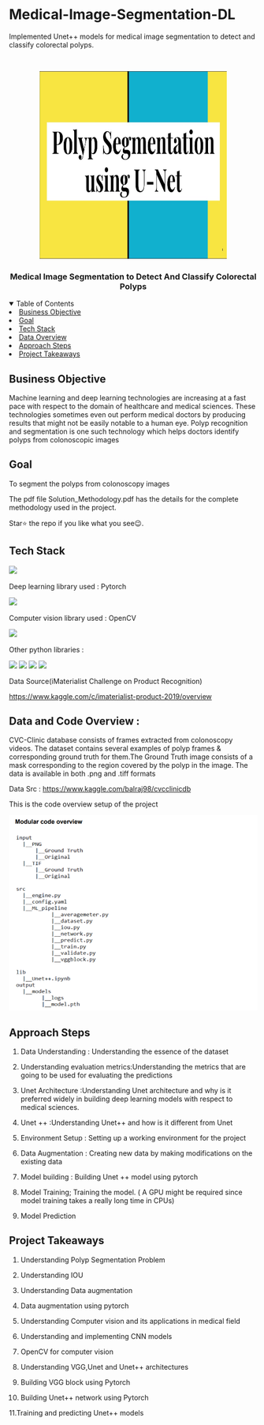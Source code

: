 # Medical-Image-Segmentation-DL
Implemented Unet++ models for medical image segmentation to detect and classify colorectal polyps.



<!-- PROJECT LOGO -->
<br />
<p align="center">
  <a href="https://github.com/krishnakaushik25/Medical-Image-Segmentation-DL">
    <img src="images/polyp.jpg" alt="Logo" width="380" height="380">
  </a>

  <h3 align="center">Medical Image Segmentation to Detect And Classify Colorectal Polyps</h3>
</p>



<!-- TABLE OF CONTENTS -->
<details open="open">
  <summary>Table of Contents</summary>
    <li><a href="#Business Objective">Business Objective</a></li>
    <li><a href="#Goal">Goal</a></li>
    <li><a href="#Tech Stack">Tech Stack</a></li>
    <li><a href="#Data Overview">Data Overview</a></li>
    <li><a href="#Approach Steps">Approach Steps</a></li>
    <li><a href="#Project Takeaways">Project Takeaways</a></li>
  
  </ol>
</details>



## Business Objective

Machine learning and deep learning technologies are increasing at a fast pace with respect to the domain of healthcare and medical sciences. These technologies sometimes even out perform medical doctors by producing results that might not be easily notable to a human eye. Polyp recognition and segmentation is one such technology which helps doctors identify polyps from colonoscopic images

## Goal
To segment the polyps from colonoscopy images

The pdf file Solution_Methodology.pdf has the details for the complete methodology used in the project.

Star⭐ the repo if you like what you see😉.


## Tech Stack
![](https://forthebadge.com/images/badges/made-with-python.svg)

Deep learning library used : Pytorch

<img target="_blank" src="https://github.com/krishnakaushik25/Medical-Image-Segmentation-DL/blob/master/images/pytorch.png" width=150>

Computer vision library used : OpenCV

<img target="_blank" src="https://github.com/krishnakaushik25/Medical-Image-Segmentation-DL/blob/master/images/opencv.png" width=150>

Other python libraries :

[<img target="_blank" src="https://github.com/scikit-learn/scikit-learn/blob/main/doc/logos/scikit-learn-logo-small.png" >](https://github.com/scikit-learn/)
<img target="_blank" src="https://github.com/ditikrushna/End-to-End-Diabetes-Prediction-Application-Using-Machine-Learning/blob/master/Resource/numpy.png" width=150>
<img target="_blank" src="https://github.com/ditikrushna/End-to-End-Diabetes-Prediction-Application-Using-Machine-Learning/blob/master/Resource/pandas.jpeg" width=150>
<img target="_blank" src="https://github.com/krishnakaushik25/Medical-Image-Segmentation-DL/blob/master/images/albumentations.png" width=150>


Data Source(iMaterialist Challenge on Product Recognition) 

https://www.kaggle.com/c/imaterialist-product-2019/overview 


## Data and Code Overview :

CVC-Clinic database consists of frames extracted from colonoscopy videos. The
dataset contains several examples of polyp frames & corresponding ground truth for
them.The Ground Truth image consists of a mask corresponding to the region covered by
the polyp in the image. The data is available in both .png and .tiff formats

Data Src : https://www.kaggle.com/balraj98/cvcclinicdb

This is the code overview setup of the project

[![Code overview Screen Shot][Code-overview]](https://www.linkpicture.com/q/overview.png)




## Approach Steps

1. Data Understanding : Understanding the essence of the dataset

2. Understanding evaluation metrics:Understanding the metrics that are going to be used for evaluating the predictions

3. Unet Architecture :Understanding Unet architecture and why is it preferred widely in building deep learning models with respect to medical sciences.

4. Unet ++ :Understanding Unet++ and how is it different from Unet

5. Environment Setup : Setting up a working environment for the project

6. Data Augmentation : Creating new data by making modifications on the existing data

7. Model building : Building Unet ++ model using pytorch

8. Model Training; Training the model. ( A GPU might be required since model training takes a really long time in CPUs)

9. Model Prediction
   
## Project Takeaways

1. Understanding Polyp Segmentation Problem

2. Understanding IOU

3. Understanding Data augmentation

4. Data augmentation using pytorch

5. Understanding Computer vision and its applications in medical field

6. Understanding and implementing CNN models

7. OpenCV for computer vision

8. Understanding VGG,Unet and Unet++ architectures

9. Building VGG block using Pytorch

10. Building Unet++ network using Pytorch

11.Training and predicting Unet++ models
    


[Code-overview]: images/overview.png
